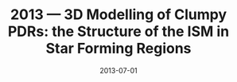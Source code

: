 ---
title: "2013 &mdash; 3D Modelling of Clumpy PDRs: the Structure of the ISM in Star Forming Regions"
collection: publications
refereed: 'no'
date: "2013-07-01"
venue: "Protostars and Planets VI"
paperurl: 
link: "https://ui.adsabs.harvard.edu/abs/2013prpl.conf1K009A"
citation: "Andree-Labsch, Silke; Röllig, Markus; Ossenkopf, Volker, Protostars and Planets VI, Heidelberg, July 15-20, 2013. Poster #1K009"
---